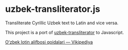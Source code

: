 # uzbek-transliterator.js

Transliterate Cyrillic Uzbek text to Latin and vice versa.

This project is a port of [uzbek-transliterator](https://github.com/kodchi/uzbek-transliterator) to Javascript.

[Oʻzbek lotin alifbosi qoidalari — Vikipediya](https://uz.wikipedia.org/wiki/Vikipediya:O%CA%BBzbek_lotin_alifbosi_qoidalari)

